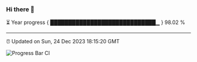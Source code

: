 ### Hi there 👋

⏳ Year progress { █████████████████████████████▁ } 98.02 %

---

⏰ Updated on Sun, 24 Dec 2023 18:15:20 GMT

![Progress Bar CI](https://github.com/liununu/liununu/workflows/Progress%20Bar%20CI/badge.svg)
